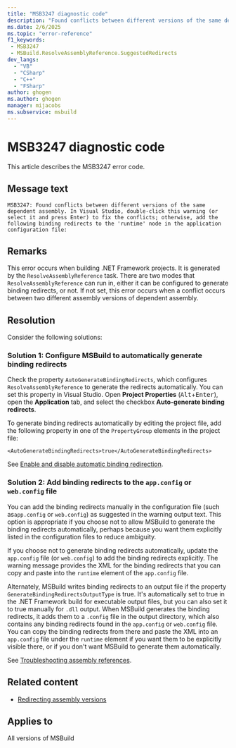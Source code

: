```yaml
---
title: "MSB3247 diagnostic code"
description: "Found conflicts between different versions of the same dependent assembly. In Visual Studio, double-click this warning (or select it and press Enter) to fix the conflicts; otherwise, add the following binding redirects to the 'runtime' node in the application configuration file:"
ms.date: 2/6/2025
ms.topic: "error-reference"
f1_keywords:
 - MSB3247
 - MSBuild.ResolveAssemblyReference.SuggestedRedirects
dev_langs:
  - "VB"
  - "CSharp"
  - "C++"
  - "FSharp"
author: ghogen
ms.author: ghogen
manager: mijacobs
ms.subservice: msbuild
---
```


# MSB3247 diagnostic code

<!-- :::ErrorDefinitionDescription::: -->
<!-- :::editable-content name="introDescription"::: -->
This article describes the MSB3247 error code.
<!-- :::editable-content-end::: -->

## Message text

```output
MSB3247: Found conflicts between different versions of the same dependent assembly. In Visual Studio, double-click this warning (or select it and press Enter) to fix the conflicts; otherwise, add the following binding redirects to the 'runtime' node in the application configuration file:
```

<!-- :::editable-content name="postOutputDescription"::: -->

## Remarks

This error occurs when building .NET Framework projects. It is generated by the `ResolveAssemblyReference` task. There are two modes that `ResolveAssemblyReference` can run in, either it can be configured to generate binding redirects, or not. If not set, this error occurs when a conflict occurs between two different assembly versions of dependent assembly.

## Resolution

Consider the following solutions:

### Solution 1: Configure MSBuild to automatically generate binding redirects

Check the property `AutoGenerateBindingRedirects`, which configures `ResolveAssemblyReference` to generate the redirects automatically. You can set this property in Visual Studio. Open **Project Properties** (<kbd>Alt</kbd>+<kbd>Enter</kbd>), open the **Application** tab, and select the checkbox **Auto-generate binding redirects**.

To generate binding redirects automatically by editing the project file, add the following property in one of the `PropertyGroup` elements in the project file:

`<AutoGenerateBindingRedirects>true</AutoGenerateBindingRedirects>`

See [Enable and disable automatic binding redirection](/dotnet/framework/configure-apps/how-to-enable-and-disable-automatic-binding-redirection).

### Solution 2: Add binding redirects to the `app.config` or `web.config` file

You can add the binding redirects manually in the configuration file (such as`app.config` or `web.config`) as suggested in the warning output text. This option is appropriate if you choose not to allow MSBuild to generate the binding redirects automatically, perhaps because you want them explicitly listed in the configuration files to reduce ambiguity.

If you choose not to generate binding redirects automatically, update the `app.config` file (or `web.config`) to add the binding redirects explicitly. The warning message provides the XML for the binding redirects that you can copy and paste into the `runtime` element of the `app.config` file.

Alternately, MSBuild writes binding redirects to an output file if the property `GenerateBindingRedirectsOutputType` is true. It's automatically set to true in the .NET Framework build for executable output files, but you can also set it to true manually for `.dll` output. When MSBuild generates the binding redirects, it adds them to a `.config` file in the output directory, which also contains any binding redirects found in the `app.config` or `web.config` file. You can copy the binding redirects from there and paste the XML into an `app.config` file under the `runtime` element if you want them to be explicitly visible there, or if you don't want MSBuild to generate them automatically.

See [Troubleshooting assembly references](../troubleshoot-assembly-references.md).

## Related content

- [Redirecting assembly versions](/dotnet/framework/configure-apps/redirect-assembly-versions)
<!-- :::editable-content-end::: -->
<!-- :::ErrorDefinitionDescription-end::: -->

## Applies to

All versions of MSBuild
